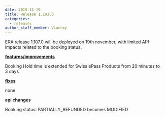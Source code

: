 ```yaml
---
date: 2019-11-19
title: Release 1.103.0
categories:
  - releases
author_staff_member: Vianney
---
```

ERA release 1.107.0 will be deployed on 19th november, with limited API impacts related to the booking status.

<!--more-->

**<u>features/improvements</u>**

Booking Hold time is extended for Swiss ePass Products from 20 minutes to 3 days

**<u>fixes</u>**

none

**<u>api changes</u>**

Booking status: PARTIALLY_REFUNDED becomes MODIFIED